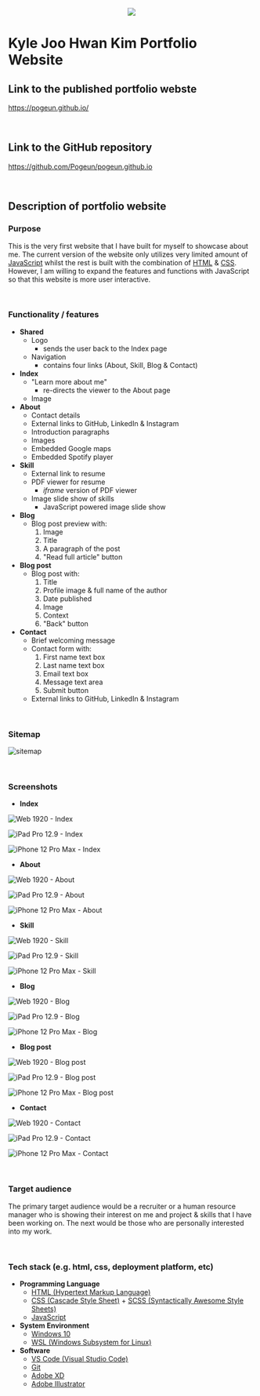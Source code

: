 <p align="center">
    <img src="./docs/logo.png">
</p>

# **Kyle Joo Hwan Kim Portfolio Website**
## **Link to the published portfolio webste**
https://pogeun.github.io/

<p>&nbsp;</p>

## **Link to the GitHub repository**
https://github.com/Pogeun/pogeun.github.io

<p>&nbsp;</p>

## **Description of portfolio website**
### **Purpose**
This is the very first website that I have built for myself to showcase about me. The current version of the website only utilizes very limited amount of [JavaScript](https://developer.mozilla.org/en-US/docs/Web/JavaScript) whilst the rest is built with the combination of [HTML](https://developer.mozilla.org/en-US/docs/Web/HTML) & [CSS](https://developer.mozilla.org/en-US/docs/Web/CSS). However, I am willing to expand the features and functions with JavaScript so that this website is more user interactive.

<p>&nbsp;</p>

### **Functionality / features**
* **Shared**
  * Logo
    * sends the user back to the Index page
  * Navigation
    * contains four links (About, Skill, Blog & Contact)
* **Index**
  * "Learn more about me"
    * re-directs the viewer to the About page
  * Image
* **About**
  * Contact details
  * External links to GitHub, LinkedIn & Instagram
  * Introduction paragraphs
  * Images
  * Embedded Google maps
  * Embedded Spotify player
* **Skill**
  * External link to resume
  * PDF viewer for resume
    * *iframe* version of PDF viewer
  * Image slide show of skills
    * JavaScript powered image slide show
* **Blog**
  * Blog post preview with:
    1. Image
    2. Title
    3. A paragraph of the post
    4. "Read full article" button
* **Blog post**
  * Blog post with:
    1. Title
    2. Profile image & full name of the author
    3. Date published
    4. Image
    5. Context
    6. "Back" button
* **Contact**
  * Brief welcoming message
  * Contact form with:
    1. First name text box
    2. Last name text box
    3. Email text box
    4. Message text area
    5. Submit button
  * External links to GitHub, LinkedIn & Instagram

<p>&nbsp;</p>

### **Sitemap**
<img src="./docs/sitemap.png" alt="sitemap">

<p>&nbsp;</p>

### **Screenshots**
* **Index**
<p><img src="./docs/screenshot/Web 1920 - Index.png" alt="Web 1920 - Index"></p>
<p><img src="./docs/screenshot/iPad Pro 12.9 - Index.png" alt="iPad Pro 12.9 - Index"></p>
<p><img src="./docs/screenshot/iPhone 12 Pro Max - Index.png" alt="iPhone 12 Pro Max - Index"></p>

* **About**
<p><img src="./docs/screenshot/Web 1920 - About.png" alt="Web 1920 - About"></p>
<p><img src="./docs/screenshot/iPad Pro 12.9 - About.png" alt="iPad Pro 12.9 - About"></p>
<p><img src="./docs/screenshot/iPhone 12 Pro Max - About.png" alt="iPhone 12 Pro Max - About"></p>

* **Skill**
<p><img src="./docs/screenshot/Web 1920 - Skill.png" alt="Web 1920 - Skill"></p>
<p><img src="./docs/screenshot/iPad Pro 12.9 - Skill.png" alt="iPad Pro 12.9 - Skill"></p>
<p><img src="./docs/screenshot/iPhone 12 Pro Max - Skill.png" alt="iPhone 12 Pro Max - Skill"></p>

* **Blog**
<p><img src="./docs/screenshot/Web 1920 - Blog.png" alt="Web 1920 - Blog"></p>
<p><img src="./docs/screenshot/iPad Pro 12.9 - Blog.png" alt="iPad Pro 12.9 - Blog"></p>
<p><img src="./docs/screenshot/iPhone 12 Pro Max - Blog.png" alt="iPhone 12 Pro Max - Blog"></p>

* **Blog post**
<p><img src="./docs/screenshot/Web 1920 - Blog post.png" alt="Web 1920 - Blog post"></p>
<p><img src="./docs/screenshot/iPad Pro 12.9 - Blog post.png" alt="iPad Pro 12.9 - Blog post"></p>
<p><img src="./docs/screenshot/iPhone 12 Pro Max - Blog post.png" alt="iPhone 12 Pro Max - Blog post"></p>

* **Contact**
<p><img src="./docs/screenshot/Web 1920 - Contact.png" alt="Web 1920 - Contact"></p>
<p><img src="./docs/screenshot/iPad Pro 12.9 - Contact.png" alt="iPad Pro 12.9 - Contact"></p>
<p><img src="./docs/screenshot/iPhone 12 Pro Max - Contact.png" alt="iPhone 12 Pro Max - Contact"></p>

<p>&nbsp;</p>

### **Target audience**
The primary target audience would be a recruiter or a human resource manager who is showing their interest on me and project & skills that I have been working on. The next would be those who are personally interested into my work.

<p>&nbsp;</p>

### **Tech stack (e.g. html, css, deployment platform, etc)**
* **Programming Language**
  * [HTML (Hypertext Markup Language)](https://developer.mozilla.org/en-US/docs/Web/HTML)
  * [CSS (Cascade Style Sheet)](https://developer.mozilla.org/en-US/docs/Web/CSS) + [SCSS (Syntactically Awesome Style Sheets)](https://sass-lang.com/)
  * [JavaScript](https://developer.mozilla.org/en-US/docs/Web/JavaScript)
* **System Environment**
  * [Windows 10](https://www.microsoft.com/en-au/software-download/windows10)
  * [WSL (Windows Subsystem for Linux)](https://docs.microsoft.com/en-us/windows/wsl/)
* **Software**
  * [VS Code (Visual Studio Code)](https://code.visualstudio.com/)
  * [Git](https://git-scm.com/)
  * [Adobe XD](https://www.adobe.com/au/products/xd.html)
  * [Adobe Illustrator](https://www.adobe.com/au/products/illustrator.html)